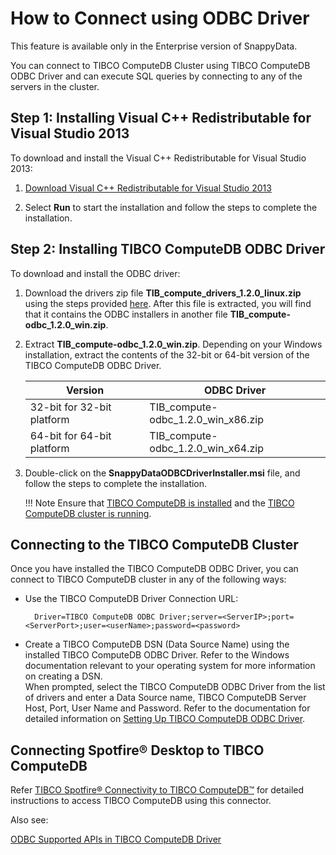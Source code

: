 <a id="howto-odbc"></a>
# How to Connect using ODBC Driver

<ent>This feature is available only in the Enterprise version of SnappyData. </br></ent>

You can connect to TIBCO ComputeDB Cluster using TIBCO ComputeDB ODBC Driver and can execute SQL queries by connecting to any of the servers in the cluster.

<a id="howto-odbc-step1"></a>
## Step 1: Installing Visual C++ Redistributable for Visual Studio 2013

To download and install the Visual C++ Redistributable for Visual Studio 2013:

1. [Download Visual C++ Redistributable for Visual Studio 2013](https://www.microsoft.com/en-in/download/details.aspx?id=40784)

2. Select **Run** to start the installation and follow the steps to complete the installation.

<a id="howto-odbc-step2"></a>
## Step 2: Installing TIBCO ComputeDB ODBC Driver

To download and install the ODBC driver:

1. Download the drivers zip file **TIB_compute_drivers_1.2.0_linux.zip** using the steps provided [here](/quickstart/getting_started_by_installing_snappydata_on-premise.md). After this file is  extracted, you will find that it contains the ODBC installers in another file **TIB_compute-odbc_1.2.0_win.zip**. 
2. Extract **TIB_compute-odbc_1.2.0_win.zip**. Depending on your Windows installation, extract the contents of the 32-bit or 64-bit version of the TIBCO ComputeDB ODBC Driver.

    | Version | ODBC Driver |
    |--------|--------|
    |32-bit for 32-bit platform|TIB_compute-odbc_1.2.0_win_x86.zip|
    |64-bit for 64-bit platform|TIB_compute-odbc_1.2.0_win_x64.zip|

4. Double-click on the **SnappyDataODBCDriverInstaller.msi** file, and follow the steps to complete the installation.

	!!! Note
		Ensure that [TIBCO ComputeDB is installed](../install.md) and the [TIBCO ComputeDB cluster is running](start_snappy_cluster.md).

## Connecting to the TIBCO ComputeDB Cluster 
Once you have installed the TIBCO ComputeDB ODBC Driver, you can connect to TIBCO ComputeDB cluster in any of the following ways:

* Use the TIBCO ComputeDB Driver Connection URL:

		Driver=TIBCO ComputeDB ODBC Driver;server=<ServerIP>;port=<ServerPort>;user=<userName>;password=<password> 
	        
* Create a TIBCO ComputeDB DSN (Data Source Name) using the installed TIBCO ComputeDB ODBC Driver. Refer to the Windows documentation relevant to your operating system for more information on creating a DSN. </br>
When prompted, select the TIBCO ComputeDB ODBC Driver from the list of drivers and enter a Data Source name, TIBCO ComputeDB Server Host, Port, User Name and Password.
Refer to the documentation for detailed information on [Setting Up TIBCO ComputeDB ODBC Driver](../setting_up_odbc_driver-tableau_desktop.md).  

## Connecting Spotfire® Desktop to TIBCO ComputeDB
Refer [TIBCO Spotfire® Connectivity to TIBCO ComputeDB™](https://community.tibco.com/wiki/tibco-spotfire-connectivity-tibco-computedb) for detailed instructions to access TIBCO ComputeDB using this connector.

Also see:

[ODBC Supported APIs in TIBCO ComputeDB Driver](/reference/API_Reference/odbc_supported_apis.md)
